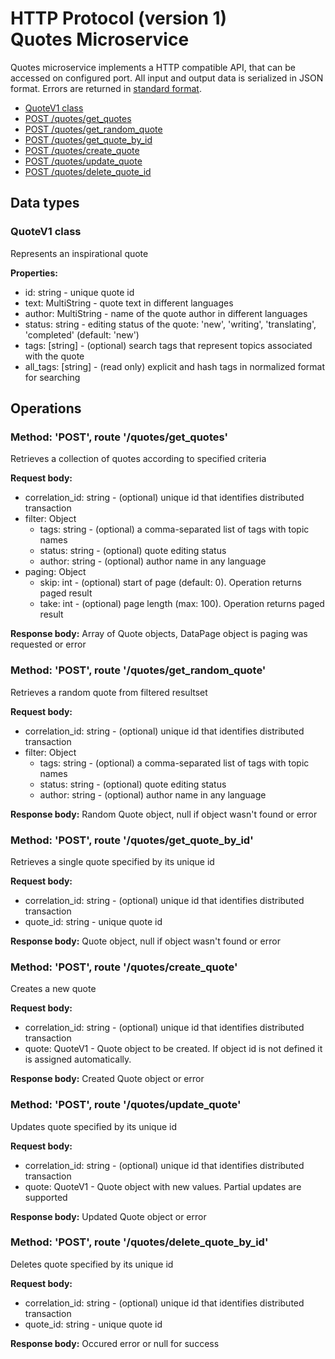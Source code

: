 # HTTP Protocol (version 1) <br/> Quotes Microservice

Quotes microservice implements a HTTP compatible API, that can be accessed on configured port.
All input and output data is serialized in JSON format. Errors are returned in [standard format]().

* [QuoteV1 class](#class)
* [POST /quotes/get_quotes](#operation1)
* [POST /quotes/get_random_quote](#operation2)
* [POST /quotes/get_quote_by_id](#operation3)
* [POST /quotes/create_quote](#operation4)
* [POST /quotes/update_quote](#operation5)
* [POST /quotes/delete_quote_id](#operation6)

## Data types

### <a name="class"></a> QuoteV1 class

Represents an inspirational quote

**Properties:**
- id: string - unique quote id
- text: MultiString - quote text in different languages
- author: MultiString - name of the quote author in different languages
- status: string - editing status of the quote: 'new', 'writing', 'translating', 'completed' (default: 'new')
- tags: [string] - (optional) search tags that represent topics associated with the quote
- all_tags: [string] - (read only) explicit and hash tags in normalized format for searching  

## Operations

### <a name="operation1"></a> Method: 'POST', route '/quotes/get_quotes'

Retrieves a collection of quotes according to specified criteria

**Request body:** 
- correlation_id: string - (optional) unique id that identifies distributed transaction
- filter: Object
  - tags: string - (optional) a comma-separated list of tags with topic names
  - status: string - (optional) quote editing status
  - author: string - (optional) author name in any language 
- paging: Object
  - skip: int - (optional) start of page (default: 0). Operation returns paged result
  - take: int - (optional) page length (max: 100). Operation returns paged result

**Response body:**
Array of Quote objects, DataPage<QuoteV1> object is paging was requested or error

### <a name="operation2"></a> Method: 'POST', route '/quotes/get\_random\_quote'

Retrieves a random quote from filtered resultset

**Request body:** 
- correlation_id: string - (optional) unique id that identifies distributed transaction
- filter: Object
  - tags: string - (optional) a comma-separated list of tags with topic names
  - status: string - (optional) quote editing status
  - author: string - (optional) author name in any language 

**Response body:**
Random Quote object, null if object wasn't found or error 

### <a name="operation3"></a> Method: 'POST', route '/quotes/get\_quote\_by_id'

Retrieves a single quote specified by its unique id

**Request body:** 
- correlation_id: string - (optional) unique id that identifies distributed transaction
- quote_id: string - unique quote id

**Response body:**
Quote object, null if object wasn't found or error 

### <a name="operation4"></a> Method: 'POST', route '/quotes/create_quote'

Creates a new quote

**Request body:**
- correlation_id: string - (optional) unique id that identifies distributed transaction
- quote: QuoteV1 - Quote object to be created. If object id is not defined it is assigned automatically.

**Response body:**
Created Quote object or error

### <a name="operation5"></a> Method: 'POST', route '/quotes/update_quote'

Updates quote specified by its unique id

**Request body:** 
- correlation_id: string - (optional) unique id that identifies distributed transaction
- quote: QuoteV1 - Quote object with new values. Partial updates are supported

**Response body:**
Updated Quote object or error 
 
### <a name="operation6"></a> Method: 'POST', route '/quotes/delete\_quote\_by_id'

Deletes quote specified by its unique id

**Request body:** 
- correlation_id: string - (optional) unique id that identifies distributed transaction
- quote_id: string - unique quote id

**Response body:**
Occured error or null for success
 
